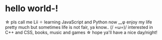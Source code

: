 # hello world-!
☆ pls call me Lii
✧ learning JavaScript and Python now
__φ enjoy my life pretty much but sometimes life is not fair, ya know..
 (/ =ω=)/ interested in C++ and CSS, books, music and games
☆ hope ya'll have a nice day/night!  
